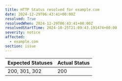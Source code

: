 ```yaml
---
title: HTTP Status resolved for example.com
date: 2024-12-29T06:43:41+00:00Z
resolved: True
resolvedWhen: 2024-12-29T06:43:41+00:00Z
resolvedStartTime: 2024-10-25T21:09:43.191474+00:00
severity: notice
affected:
  - example.com
section: issue
---
```


| Expected Statuses | Actual Status  |
|-------------------|----------------|
| 200, 301, 302 | 200 |
